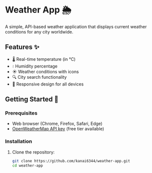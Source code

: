 # Weather App 🌦️

A simple, API-based weather application that displays current weather conditions for any city worldwide.

## Features ✨

- 🌡️ Real-time temperature (in °C)
- 💧 Humidity percentage
- ☀️ Weather conditions with icons
- 🔍 City search functionality
- 📱 Responsive design for all devices

## Getting Started 🚀

### Prerequisites

- Web browser (Chrome, Firefox, Safari, Edge)
- [OpenWeatherMap API key](https://openweathermap.org/api) (free tier available)

### Installation

1. Clone the repository:
   ```bash
   git clone https://github.com/kanai6344/weather-app.git
   cd weather-app
